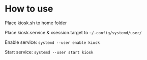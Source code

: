 # How to use

Place kiosk.sh to home folder

Place kiosk.service & xsession.target to `~/.config/systemd/user/`

Enable service:
`systemd --user enable kiosk`

Start service:
`systemd --user start kiosk`
